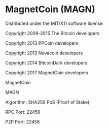 MagnetCoin (MAGN)
===================
Distributed under the MIT/X11 software license.

Copyright 2009-2015 The Bitcoin developers

Copyright 2013 PPCoin developers

Copyright 2013 Novacoin developers

Copyright 2014 BitcoinDark developers

Copyright 2017 MagnetCoin developers

MagnetCoin

MAGN

Algorithm: SHA256 PoS (Proof of Stake)


RPC Port: 22459

P2P Port: 22458
